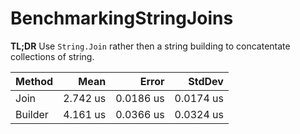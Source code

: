 # BenchmarkingStringJoins

**TL;DR** Use `String.Join` rather then a string building to concatentate collections of string.

|  Method |     Mean |     Error |    StdDev |
|-------- |---------:|----------:|----------:|
|    Join | 2.742 us | 0.0186 us | 0.0174 us |
| Builder | 4.161 us | 0.0366 us | 0.0324 us |
